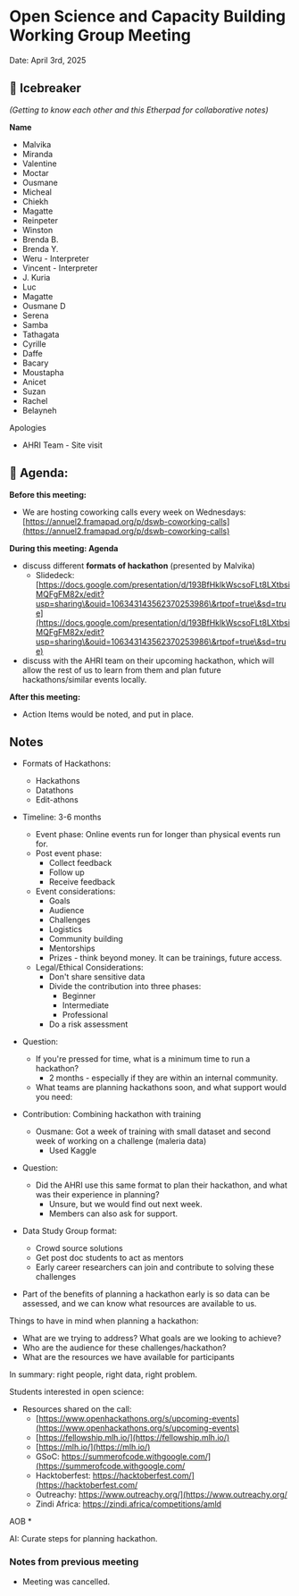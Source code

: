# Open Science and Capacity Building Working Group Meeting
 
Date: April 3rd, 2025
 
## 👋  Icebreaker 
 
*(Getting to know each other and this Etherpad for collaborative notes)*
 
**Name** 

   * Malvika
   * Miranda
   * Valentine
   * Moctar
   * Ousmane
   * Micheal
   * Chiekh
   * Magatte
   * Reinpeter
   * Winston
   * Brenda B.
   * Brenda Y. 
   * Weru - Interpreter
   * Vincent - Interpreter
   * J. Kuria
   * Luc
   * Magatte
   * Ousmane D
   * Serena
   * Samba
   * Tathagata
   * Cyrille
   * Daffe
   * Bacary
   * Moustapha
   * Anicet
   * Suzan
   * Rachel
   * Belayneh

Apologies

   * AHRI Team - Site visit

## 📣 Agenda:

**Before this meeting:**

   * We are hosting coworking calls every week on Wednesdays: [https://annuel2.framapad.org/p/dswb-coworking-calls](https://annuel2.framapad.org/p/dswb-coworking-calls)

**During this meeting: Agenda**

   * discuss different **formats of hackathon** (presented by Malvika)
       * Slidedeck: [https://docs.google.com/presentation/d/193BfHklkWscsoFLt8LXtbsiMQFgFM82x/edit?usp=sharing\&ouid=106343143562370253986\&rtpof=true\&sd=true](https://docs.google.com/presentation/d/193BfHklkWscsoFLt8LXtbsiMQFgFM82x/edit?usp=sharing\&ouid=106343143562370253986\&rtpof=true\&sd=true)
   * discuss with the AHRI team on their upcoming hackathon, which will allow the rest of us to learn from them and plan future hackathons/similar events locally.  

**After this meeting:**

   *  Action Items would be noted, and put in place.

## Notes

   * Formats of Hackathons:
       * Hackathons
       * Datathons
       * Edit-athons
   * Timeline: 3-6 months
       * Event phase: Online events run for longer than physical events run for.
       * Post event phase: 
           * Collect feedback
           * Follow up
           * Receive feedback
       * Event considerations:
           * Goals
           * Audience
           * Challenges
           * Logistics
           * Community building
           * Mentorships
           * Prizes - think beyond money. It can be trainings, future access.
       * Legal/Ethical Considerations:
           * Don't share sensitive data
           * Divide the contribution into three phases: 
               * Beginner
               * Intermediate
               * Professional
           * Do a risk assessment
   * Question:
       * If you're pressed for time, what is a minimum time to run a hackathon? 
           * 2 months - especially if they are within an internal community. 
       * What teams are planning hackathons soon, and what support would you need:
   * Contribution: Combining hackathon with training
       * Ousmane: Got a week of training with small dataset and second week of working on a challenge (maleria data)
           * Used Kaggle
   * Question: 
       * Did the AHRI use this same format to plan their hackathon, and what was their experience in planning? 
           * Unsure, but we would find out next week. 
           * Members can also ask for support. 

   * Data Study Group format:
       * Crowd source solutions
       * Get post doc students to act as mentors
       * Early career researchers can join and contribute to solving these challenges

   * Part of the benefits of planning a hackathon early is so data can be assessed, and we can know what resources are available to us. 

Things to have in mind when planning a hackathon:

   * What are we trying to address? What goals are we looking to achieve? 
   * Who are the audience for these challenges/hackathon? 
   * What are the resources we have available for participants

In summary: right people, right data, right problem. 

Students interested in open science:

   * Resources shared on the call:
       * [https://www.openhackathons.org/s/upcoming-events](https://www.openhackathons.org/s/upcoming-events)
       * [https://fellowship.mlh.io/](https://fellowship.mlh.io/)  
       * [https://mlh.io/](https://mlh.io/)  
       * GSoC: https://summerofcode.withgoogle.com/](https://summerofcode.withgoogle.com/
       * Hacktoberfest: https://hacktoberfest.com/](https://hacktoberfest.com/
       * Outreachy: https://www.outreachy.org/](https://www.outreachy.org/
       * Zindi Africa: https://zindi.africa/competitions/amld

AOB
   * 

AI: Curate steps for planning hackathon. 


### Notes from previous meeting

   * Meeting was cancelled.
